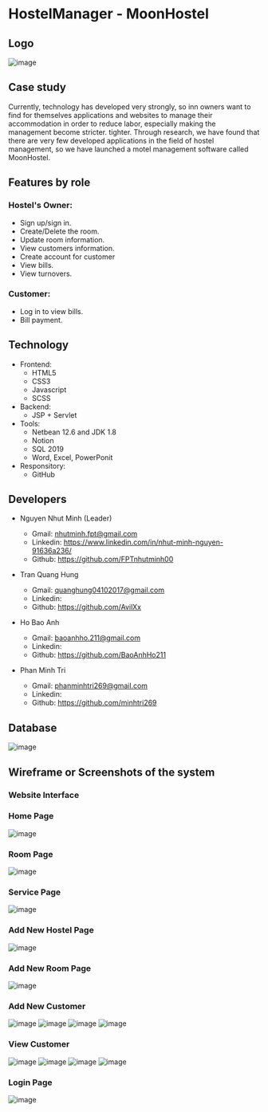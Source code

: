 # HostelManager - MoonHostel

## Logo
![image](https://user-images.githubusercontent.com/90835621/170406519-d4b2b71d-b897-4619-a533-9ca672692bf7.png)

## Case study

Currently, technology has developed very strongly, so inn owners want to find for themselves applications and websites to manage their accommodation in order to reduce labor, especially making the management become stricter. tighter.
Through research, we have found that there are very few developed applications in the field of hostel management, so we have launched a motel management software called MoonHostel.

## Features by role
 ### Hostel's Owner:
-   Sign up/sign in.
-	Create/Delete the room.
-   Update room information.
-   View customers information.
-   Create account for customer
-   View bills.
-   View turnovers.
 ### Customer:
-   Log in to view bills.
-   Bill payment.

## Technology
- Frontend:
    - HTML5
    - CSS3
    - Javascript
    - SCSS
- Backend:
   - JSP + Servlet
- Tools:
   - Netbean 12.6 and JDK 1.8
   - Notion
   - SQL 2019
   - Word, Excel, PowerPonit
- Responsitory:
   - GitHub
## Developers
- Nguyen Nhut Minh (Leader) 
    - Gmail: nhutminh.fpt@gmail.com
    - Linkedin: https://www.linkedin.com/in/nhut-minh-nguyen-91636a236/
    - Github: https://github.com/FPTnhutminh00

- Tran Quang Hung
    - Gmail: quanghung04102017@gmail.com
    - Linkedin:
    - Github: https://github.com/AvilXx
    
- Ho Bao Anh 
    - Gmail: baoanhho.211@gmail.com
    - Linkedin:
    - Github: https://github.com/BaoAnhHo211
    
- Phan Minh Tri
    - Gmail: phanminhtri269@gmail.com
    - Linkedin:
    - Github: https://github.com/minhtri269

## Database
![image](https://user-images.githubusercontent.com/90835621/170403663-a77d7a42-5592-4d2b-bd36-9cbf5eed8f85.png)

## Wireframe or Screenshots of the system
### Website Interface
### Home Page
![image](https://user-images.githubusercontent.com/90835621/171013579-666d8f9c-aadb-4674-951e-e508dd37ecf8.png)

### Room Page
![image](https://user-images.githubusercontent.com/90835621/172651005-6ce8f813-63a9-4200-b7ed-b64323f9c162.png)

### Service Page
![image](https://user-images.githubusercontent.com/90835621/172651131-3f3fe9b7-8f40-40eb-907f-58b7e2ab74b5.png)

### Add New Hostel Page
![image](https://user-images.githubusercontent.com/90835621/172651218-90a9aac7-aea4-47f4-9033-99f3309cff5f.png)

### Add New Room Page
![image](https://user-images.githubusercontent.com/90835621/172651300-477393ad-e3ee-48fd-983a-777398d9e5b4.png)

### Add New Customer
![image](https://user-images.githubusercontent.com/90835621/172651379-e1f00f45-4b8e-47db-b1e8-4cbe22a64f9e.png)
![image](https://user-images.githubusercontent.com/90835621/172651432-2f1a17ac-fa0a-4dfa-bfd7-4cb2f7a81bd5.png)
![image](https://user-images.githubusercontent.com/90835621/172651488-0090e486-1ede-45d6-a7ed-6a93342c5ccd.png)
![image](https://user-images.githubusercontent.com/90835621/172657847-fdb9305e-cd01-4452-ab8c-af0d749c6218.png)

### View Customer
![image](https://user-images.githubusercontent.com/90835621/172652185-fcff3d43-9695-4e30-8784-e1e6468114cc.png)
![image](https://user-images.githubusercontent.com/90835621/172652224-5a8abeb0-2b9d-4feb-b3a1-ec938fe7373c.png)
![image](https://user-images.githubusercontent.com/90835621/172652272-6a67ee25-8ce2-482b-b6d9-4746dece99f2.png)
![image](https://user-images.githubusercontent.com/90835621/172652318-0664c500-27a8-48e9-b981-f3cb07664162.png)

### Login Page
![image](https://user-images.githubusercontent.com/90835621/171219562-4e6f967d-58f1-4d98-8324-d6a0572b3b4d.png)
